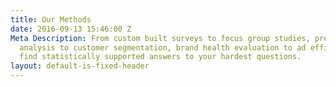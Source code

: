 ```yaml
---
title: Our Methods
date: 2016-09-13 15:46:00 Z
Meta Description: From custom built surveys to focus group studies, pre-existing data
  analysis to customer segmentation, brand health evaluation to ad efficiency, we
  find statistically supported answers to your hardest questions.
layout: default-is-fixed-header
---
```


